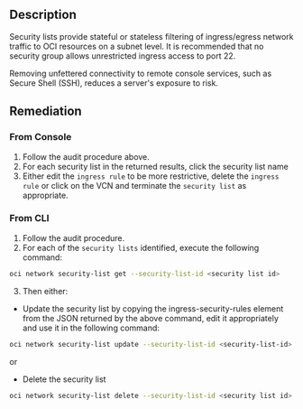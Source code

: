 ## Description

Security lists provide stateful or stateless filtering of ingress/egress network traffic to OCI resources on a subnet level. It is recommended that no security group allows unrestricted ingress access to port 22.

Removing unfettered connectivity to remote console services, such as Secure Shell (SSH), reduces a server's exposure to risk.

## Remediation

### From Console

1. Follow the audit procedure above.
2. For each security list in the returned results, click the security list name
3. Either edit the `ingress rule` to be more restrictive, delete the `ingress rule` or click on the VCN and terminate the `security list` as appropriate.

### From CLI

1. Follow the audit procedure.
2. For each of the `security lists` identified, execute the following command:

```bash
oci network security-list get --security-list-id <security list id>
```

3. Then either:

  - Update the security list by copying the ingress-security-rules element from the JSON returned by the above command, edit it appropriately and use it in the following command:

```bash
oci network security-list update --security-list-id <security-list-id> -- ingress-security-rules '<ingress security rules JSON>'
```

or

- Delete the security list

```bash
oci network security-list delete --security-list-id <security list id>
```